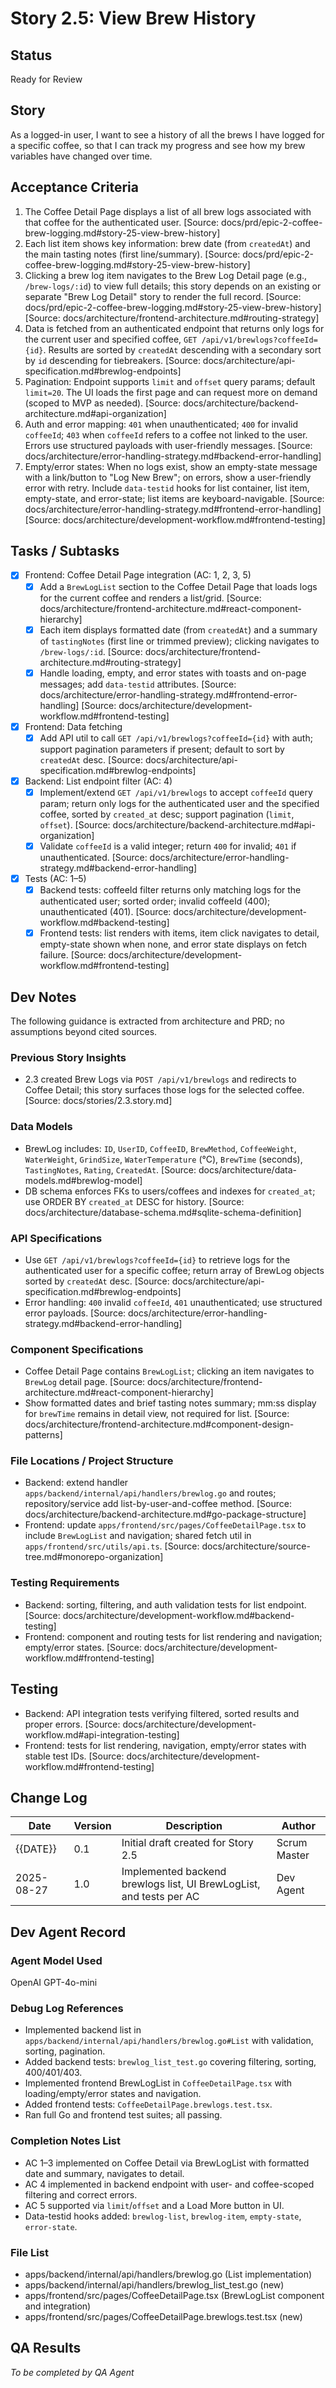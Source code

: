# Story 2.5: View Brew History

## Status
Ready for Review

## Story
As a logged-in user, I want to see a history of all the brews I have logged for a specific coffee, so that I can track my progress and see how my brew variables have changed over time.

## Acceptance Criteria
1. The Coffee Detail Page displays a list of all brew logs associated with that coffee for the authenticated user. [Source: docs/prd/epic-2-coffee-brew-logging.md#story-25-view-brew-history]
2. Each list item shows key information: brew date (from `createdAt`) and the main tasting notes (first line/summary). [Source: docs/prd/epic-2-coffee-brew-logging.md#story-25-view-brew-history]
3. Clicking a brew log item navigates to the Brew Log Detail page (e.g., `/brew-logs/:id`) to view full details; this story depends on an existing or separate "Brew Log Detail" story to render the full record. [Source: docs/prd/epic-2-coffee-brew-logging.md#story-25-view-brew-history] [Source: docs/architecture/frontend-architecture.md#routing-strategy]
4. Data is fetched from an authenticated endpoint that returns only logs for the current user and specified coffee, `GET /api/v1/brewlogs?coffeeId={id}`. Results are sorted by `createdAt` descending with a secondary sort by `id` descending for tiebreakers. [Source: docs/architecture/api-specification.md#brewlog-endpoints]
5. Pagination: Endpoint supports `limit` and `offset` query params; default `limit=20`. The UI loads the first page and can request more on demand (scoped to MVP as needed). [Source: docs/architecture/backend-architecture.md#api-organization]
6. Auth and error mapping: `401` when unauthenticated; `400` for invalid `coffeeId`; `403` when `coffeeId` refers to a coffee not linked to the user. Errors use structured payloads with user-friendly messages. [Source: docs/architecture/error-handling-strategy.md#backend-error-handling]
7. Empty/error states: When no logs exist, show an empty-state message with a link/button to "Log New Brew"; on errors, show a user-friendly error with retry. Include `data-testid` hooks for list container, list item, empty-state, and error-state; list items are keyboard-navigable. [Source: docs/architecture/error-handling-strategy.md#frontend-error-handling] [Source: docs/architecture/development-workflow.md#frontend-testing]

## Tasks / Subtasks
- [x] Frontend: Coffee Detail Page integration (AC: 1, 2, 3, 5)
  - [x] Add a `BrewLogList` section to the Coffee Detail Page that loads logs for the current coffee and renders a list/grid. [Source: docs/architecture/frontend-architecture.md#react-component-hierarchy]
  - [x] Each item displays formatted date (from `createdAt`) and a summary of `tastingNotes` (first line or trimmed preview); clicking navigates to `/brew-logs/:id`. [Source: docs/architecture/frontend-architecture.md#routing-strategy]
  - [x] Handle loading, empty, and error states with toasts and on-page messages; add `data-testid` attributes. [Source: docs/architecture/error-handling-strategy.md#frontend-error-handling] [Source: docs/architecture/development-workflow.md#frontend-testing]
- [x] Frontend: Data fetching
  - [x] Add API util to call `GET /api/v1/brewlogs?coffeeId={id}` with auth; support pagination parameters if present; default to sort by `createdAt` desc. [Source: docs/architecture/api-specification.md#brewlog-endpoints]
- [x] Backend: List endpoint filter (AC: 4)
  - [x] Implement/extend `GET /api/v1/brewlogs` to accept `coffeeId` query param; return only logs for the authenticated user and the specified coffee, sorted by `created_at` desc; support pagination (`limit`, `offset`). [Source: docs/architecture/backend-architecture.md#api-organization]
  - [x] Validate `coffeeId` is a valid integer; return `400` for invalid; `401` if unauthenticated. [Source: docs/architecture/error-handling-strategy.md#backend-error-handling]
- [x] Tests (AC: 1–5)
  - [x] Backend tests: coffeeId filter returns only matching logs for the authenticated user; sorted order; invalid coffeeId (400); unauthenticated (401). [Source: docs/architecture/development-workflow.md#backend-testing]
  - [x] Frontend tests: list renders with items, item click navigates to detail, empty-state shown when none, and error state displays on fetch failure. [Source: docs/architecture/development-workflow.md#frontend-testing]

## Dev Notes
The following guidance is extracted from architecture and PRD; no assumptions beyond cited sources.

### Previous Story Insights
- 2.3 created Brew Logs via `POST /api/v1/brewlogs` and redirects to Coffee Detail; this story surfaces those logs for the selected coffee. [Source: docs/stories/2.3.story.md]

### Data Models
- BrewLog includes: `ID`, `UserID`, `CoffeeID`, `BrewMethod`, `CoffeeWeight`, `WaterWeight`, `GrindSize`, `WaterTemperature` (°C), `BrewTime` (seconds), `TastingNotes`, `Rating`, `CreatedAt`. [Source: docs/architecture/data-models.md#brewlog-model]
- DB schema enforces FKs to users/coffees and indexes for `created_at`; use ORDER BY `created_at` DESC for history. [Source: docs/architecture/database-schema.md#sqlite-schema-definition]

### API Specifications
- Use `GET /api/v1/brewlogs?coffeeId={id}` to retrieve logs for the authenticated user for a specific coffee; return array of BrewLog objects sorted by `createdAt` desc. [Source: docs/architecture/api-specification.md#brewlog-endpoints]
- Error handling: `400` invalid `coffeeId`, `401` unauthenticated; use structured error payloads. [Source: docs/architecture/error-handling-strategy.md#backend-error-handling]

### Component Specifications
- Coffee Detail Page contains `BrewLogList`; clicking an item navigates to `BrewLog` detail page. [Source: docs/architecture/frontend-architecture.md#react-component-hierarchy]
- Show formatted dates and brief tasting notes summary; mm:ss display for `brewTime` remains in detail view, not required for list. [Source: docs/architecture/frontend-architecture.md#component-design-patterns]

### File Locations / Project Structure
- Backend: extend handler `apps/backend/internal/api/handlers/brewlog.go` and routes; repository/service add list-by-user-and-coffee method. [Source: docs/architecture/backend-architecture.md#go-package-structure]
- Frontend: update `apps/frontend/src/pages/CoffeeDetailPage.tsx` to include `BrewLogList` and navigation; shared fetch util in `apps/frontend/src/utils/api.ts`. [Source: docs/architecture/source-tree.md#monorepo-organization]

### Testing Requirements
- Backend: sorting, filtering, and auth validation tests for list endpoint. [Source: docs/architecture/development-workflow.md#backend-testing]
- Frontend: component and routing tests for list rendering and navigation; empty/error states. [Source: docs/architecture/development-workflow.md#frontend-testing]

## Testing
- Backend: API integration tests verifying filtered, sorted results and proper errors. [Source: docs/architecture/development-workflow.md#api-integration-testing]
- Frontend: tests for list rendering, navigation, empty/error states with stable test IDs. [Source: docs/architecture/development-workflow.md#frontend-testing]

## Change Log
| Date | Version | Description | Author |
| ---- | ------- | ----------- | ------ |
| {{DATE}} | 0.1 | Initial draft created for Story 2.5 | Scrum Master |
| 2025-08-27 | 1.0 | Implemented backend brewlogs list, UI BrewLogList, and tests per AC | Dev Agent |

## Dev Agent Record
### Agent Model Used
OpenAI GPT-4o-mini

### Debug Log References
- Implemented backend list in `apps/backend/internal/api/handlers/brewlog.go#List` with validation, sorting, pagination.
- Added backend tests: `brewlog_list_test.go` covering filtering, sorting, 400/401/403.
- Implemented frontend BrewLogList in `CoffeeDetailPage.tsx` with loading/empty/error states and navigation.
- Added frontend tests: `CoffeeDetailPage.brewlogs.test.tsx`.
- Ran full Go and frontend test suites; all passing.

### Completion Notes List
- AC 1–3 implemented on Coffee Detail via BrewLogList with formatted date and summary, navigates to detail.
- AC 4 implemented in backend endpoint with user- and coffee-scoped filtering and correct errors.
- AC 5 supported via `limit`/`offset` and a Load More button in UI.
- Data-testid hooks added: `brewlog-list`, `brewlog-item`, `empty-state`, `error-state`.

### File List
- apps/backend/internal/api/handlers/brewlog.go (List implementation)
- apps/backend/internal/api/handlers/brewlog_list_test.go (new)
- apps/frontend/src/pages/CoffeeDetailPage.tsx (BrewLogList component and integration)
- apps/frontend/src/pages/CoffeeDetailPage.brewlogs.test.tsx (new)

## QA Results
_To be completed by QA Agent_
